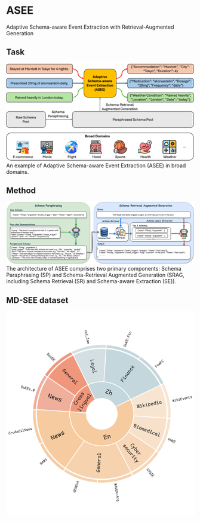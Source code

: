 # ASEE
Adaptive Schema-aware Event Extraction with Retrieval-Augmented Generation

## Task 
![task](./figs/Task.png)
An example of Adaptive Schema-aware Event Extraction (ASEE) in broad domains.

## Method
![method](./figs/ASEE.png)
The architecture of ASEE comprises two primary components: Schema Paraphrasing (SP) and Schema-Retrieval Augmented Generation (SRAG, including Schema Retrieval (SR) and Schema-aware Extraction (SE)).

## MD-SEE dataset
![method](./figs/dataset.png)
